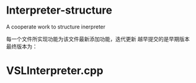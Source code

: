 # Interpreter-structure
 A cooperate work to structure inerpreter 
 
每一个文件所实现功能为该文件最新添加功能，迭代更新
越早提交的是早期版本
最终版本为：
# VSLInterpreter.cpp
